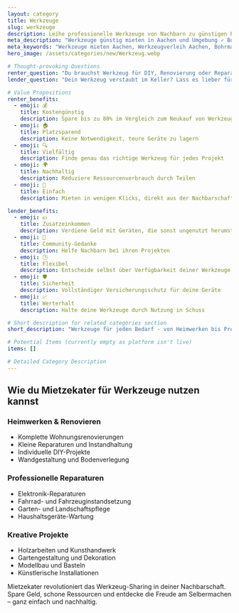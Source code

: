 ```yaml
---
layout: category
title: Werkzeuge
slug: werkzeuge
description: Leihe professionelle Werkzeuge von Nachbarn zu günstigen Preisen
meta_description: "Werkzeuge günstig mieten in Aachen und Umgebung ✓ Bohrmaschinen ✓ Sägen ✓ Schleifgeräte und mehr. Spare Geld und Platz mit Mietzekater - der sicheren Verleihplattform für Werkzeuge in deiner Nachbarschaft."
meta_keywords: "Werkzeuge mieten Aachen, Werkzeugverleih Aachen, Bohrmaschine leihen Aachen, Werkzeug ausleihen, günstige Werkzeuge Aachen, Heimwerker Tools, DIY Werkzeuge, lokaler Werkzeugverleih"
hero_image: /assets/categories/new/Werkzeug.webp

# Thought-provoking Questions
renter_question: "Du brauchst Werkzeug für DIY, Renovierung oder Reparatur?"
lender_question: "Dein Werkzeug verstaubt im Keller? Lass es lieber für dich arbeiten!"

# Value Propositions
renter_benefits:
  - emoji: 💰
    title: Kostengünstig
    description: Spare bis zu 80% im Vergleich zum Neukauf von Werkzeugen
  - emoji: 🏠
    title: Platzsparend
    description: Keine Notwendigkeit, teure Geräte zu lagern
  - emoji: 🔍
    title: Vielfältig
    description: Finde genau das richtige Werkzeug für jedes Projekt
  - emoji: 🌍
    title: Nachhaltig
    description: Reduziere Ressourcenverbrauch durch Teilen
  - emoji: 🤝
    title: Einfach
    description: Mieten in wenigen Klicks, direkt aus der Nachbarschaft

lender_benefits:
  - emoji: 💵
    title: Zusatzeinkommen
    description: Verdiene Geld mit Geräten, die sonst ungenutzt herumstehen
  - emoji: 🤲
    title: Community-Gedanke
    description: Helfe Nachbarn bei ihren Projekten
  - emoji: 🕒
    title: Flexibel
    description: Entscheide selbst über Verfügbarkeit deiner Werkzeuge
  - emoji: 🛡️
    title: Sicherheit
    description: Vollständiger Versicherungsschutz für deine Geräte
  - emoji: 📈
    title: Werterhalt
    description: Halte deine Werkzeuge durch Nutzung in Schuss

# Short description for related categories section
short_description: "Werkzeuge für jeden Bedarf - von Heimwerken bis Profi-Reparaturen"

# Potential Items (currently empty as platform isn't live)
items: []

# Detailed Category Description
---
```


## Wie du Mietzekater für Werkzeuge nutzen kannst

<div class="use-cases-grid">
  <div class="use-case-card">
    <h3><i class="fas fa-home"></i> Heimwerken & Renovieren</h3>
    <ul>
      <li>Komplette Wohnungsrenovierungen</li>
      <li>Kleine Reparaturen und Instandhaltung</li>
      <li>Individuelle DIY-Projekte</li>
      <li>Wandgestaltung und Bodenverlegung</li>
    </ul>
  </div>

  <div class="use-case-card">
    <h3><i class="fas fa-tools"></i> Professionelle Reparaturen</h3>
    <ul>
      <li>Elektronik-Reparaturen</li>
      <li>Fahrrad- und Fahrzeuginstandsetzung</li>
      <li>Garten- und Landschaftspflege</li>
      <li>Haushaltsgeräte-Wartung</li>
    </ul>
  </div>

  <div class="use-case-card">
    <h3><i class="fas fa-palette"></i> Kreative Projekte</h3>
    <ul>
      <li>Holzarbeiten und Kunsthandwerk</li>
      <li>Gartengestaltung und Dekoration</li>
      <li>Modellbau und Basteln</li>
      <li>Künstlerische Installationen</li>
    </ul>
  </div>
</div>

Mietzekater revolutioniert das Werkzeug-Sharing in deiner Nachbarschaft. Spare Geld, schone Ressourcen und entdecke die Freude am Selbermachen – ganz einfach und nachhaltig.

